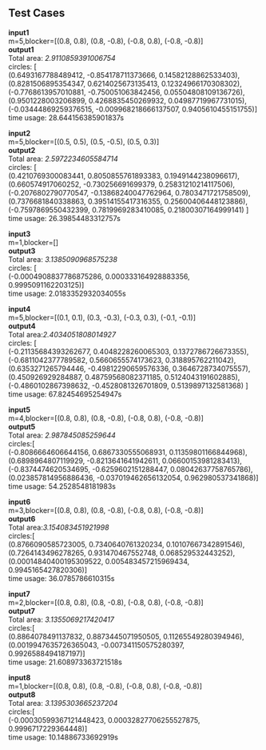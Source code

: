 
## Test Cases

**input1**   
m=5,blocker=[(0.8, 0.8), (0.8, -0.8), (-0.8, 0.8), (-0.8, -0.8)]   
**output1**  
Total area: *2.9110859391006754*  
circles: [  
(0.6493167788489412, -0.854178711373666, 0.14582128862533403),   
(0.8281506895354347, 0.6214025673135413, 0.12324966170308302),   
(-0.7768613957010881, -0.750051063842456, 0.05504808109136726),   
(0.9501228003206899, 0.4268835450269932, 0.04987719967731015),   
(-0.03444869259376515, -0.009968218666137507, 0.9405610455151755)]  
time usage: 28.644156385901837s  

**input2**  
 m=5,blocker=[(0.5, 0.5), (0.5, -0.5), (0.5, 0.3)]  
**output2**  
Total area: *2.5972234605584714*  
circles: [  
(0.4210769300083441, 0.8050855761893383, 0.1949144238096617),  
 (0.660574917060252, -0.730256691699379, 0.25831210214117506),  
(-0.2076802790770547, -0.13868240047762964, 0.7803471721758509),   
(0.7376681840338863, 0.39514155417316355, 0.25600406448123886),   
(-0.7597869550432399, 0.7819969283410085, 0.21800307164999141) ]  
time usage: 26.39854483312757s  


**input3**   
m=1,blocker=[]   
**output3**  
Total area: *3.1385090968575238*  
circles: [  
(-0.0004908837786875286, 0.000333164928883356, 0.9995091162203125)]  
time usage: 2.0183352932034055s  

**input4**   
m=5,blocker=[(0.1, 0.1), (0.3, -0.3), (-0.3, 0.3), (-0.1, -0.1)]  
**output4**  
Total area:*2.4034051808014927*  
circles: [  
(-0.21135684393262677, 0.4048228260065303, 0.1372786726673355),  
(-0.6811042377789582, 0.5660655574173623, 0.318895762211042),  
(0.6353271265794446, -0.49812290659576336, 0.3646728734075557),   
(0.450926929284887, 0.48759568082371185, 0.5124043191602885),   
(-0.4860102867398632, -0.4528081326701809, 0.5139897132581368)
]  
time usage: 67.82454695254947s  


**input5**   
m=4,blocker=[(0.8, 0.8), (0.8, -0.8), (-0.8, 0.8), (-0.8, -0.8)]   
**output5**  
Total area: *2.987845085259644*  
circles:[  
(-0.8086664606644156, 0.6867330555068931, 0.11359801166844968),   
(0.6898964807119929, -0.8213641641942611, 0.06600153981283413),  
(-0.8374474620534695, -0.6259602151288447, 0.08042637758765786),  
(0.023857814956886436, -0.037019462656132054, 0.962980537341868)]  
time usage: 54.2528548181983s

**input6**   
m=3,blocker=[(0.8, 0.8), (0.8, -0.8), (-0.8, 0.8), (-0.8, -0.8)]   
**output6**  
Total area:*3.154083451921998*  
circles:[  
(0.8766090585723005, 0.7340640761320234, 0.10107667342891546),   
(0.7264143496278265, 0.931470467552748, 0.068529532443252),   
(0.00014840400195309522, 0.005483457215969434, 0.9945165427820306)]  
time usage: 36.0785786610315s


**input7**   
m=2,blocker=[(0.8, 0.8), (0.8, -0.8), (-0.8, 0.8), (-0.8, -0.8)]   
**output7**  
Total area: *3.1355069217420417*  
circles:[  
(0.8864078491137832, 0.8873445071950505, 0.11265549280394946),  
(0.0019947635726365043, -0.007341150575280397, 0.9926588494187197)]  
time usage: 21.608973363721518s


**input8**   
m=1,blocker=[(0.8, 0.8), (0.8, -0.8), (-0.8, 0.8), (-0.8, -0.8)]   
**output8**  
Total area: *3.1395303665237204*  
circles:[  
(-0.00030599367121448423, 0.00032827706255527875, 0.9996717229364448)]  
time usage: 10.14886733692919s
 



